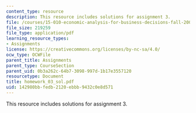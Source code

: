 ```yaml
---
content_type: resource
description: This resource includes solutions for assignment 3.
file: /courses/15-010-economic-analysis-for-business-decisions-fall-2004/142980bbfedb2120ebbb9432c0e8d571_homework_03_sol.pdf
file_size: 219259
file_type: application/pdf
learning_resource_types:
- Assignments
license: https://creativecommons.org/licenses/by-nc-sa/4.0/
ocw_type: OCWFile
parent_title: Assignments
parent_type: CourseSection
parent_uid: 0b3a262c-64b7-3098-997d-1b17e3557120
resourcetype: Document
title: homework_03_sol.pdf
uid: 142980bb-fedb-2120-ebbb-9432c0e8d571
---
```

This resource includes solutions for assignment 3.